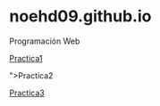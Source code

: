 # noehd09.github.io
Programación Web


<a href="Ejercicio1-Matriz-est.html">Practica1</a>

">Practica2</a>

<a href="Ejercicio3-Horario-Alu.html">Practica3</a>
